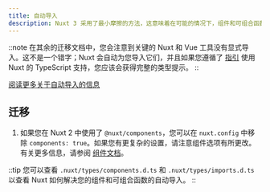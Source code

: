 ```yaml
---
title: 自动导入
description: Nuxt 3 采用了最小摩擦的方法，这意味着在可能的情况下，组件和可组合函数是自动导入的。
---
```


::note
在其余的迁移文档中，您会注意到关键的 Nuxt 和 Vue 工具没有显式导入。这不是一个错字；Nuxt 会自动为您导入它们，并且如果您遵循了 [指引](/docs/migration/configuration#typescript) 使用 Nuxt 的 TypeScript 支持，您应该会获得完整的类型提示。
::

[阅读更多关于自动导入的信息](/docs/guide/concepts/auto-imports)

## 迁移

1. 如果您在 Nuxt 2 中使用了 `@nuxt/components`，您可以在 `nuxt.config` 中移除 `components: true`。如果您有更复杂的设置，请注意组件选项有所更改。有关更多信息，请参阅 [组件文档](/docs/guide/directory-structure/components)。

::tip
您可以查看 `.nuxt/types/components.d.ts` 和 `.nuxt/types/imports.d.ts` 以查看 Nuxt 如何解决您的组件和可组合函数的自动导入。
::